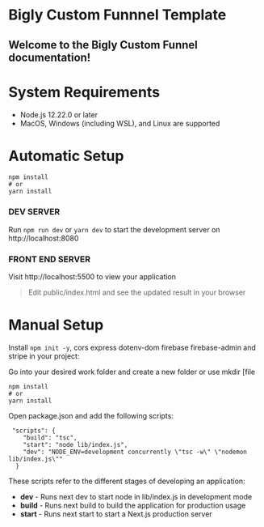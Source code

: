 # Bigly Custom Funnnel Template

## Welcome to the Bigly Custom Funnel documentation!

# System Requirements
- Node.js 12.22.0 or later
- MacOS, Windows (including WSL), and Linux are supported

# Automatic Setup

```
npm install
# or
yarn install
```

### DEV SERVER
Run `npm run dev` or `yarn dev` to start the development server on http://localhost:8080

### FRONT END SERVER
Visit http://localhost:5500 to view your application

> Edit public/index.html and see the updated result in your browser

# Manual Setup
Install `npm init -y`, cors express dotenv-dom firebase firebase-admin and stripe in your project:

Go into your desired work folder and create a new folder or use mkdir [file 
```
npm install
# or
yarn install
```

Open package.json and add the following scripts:

```
 "scripts": {
    "build": "tsc",
    "start": "node lib/index.js",
    "dev": "NODE_ENV=development concurrently \"tsc -w\" \"nodemon lib/index.js\""
  }
```

These scripts refer to the different stages of developing an application:

- **dev** - Runs next dev to start node in lib/index.js in development mode
- **build** - Runs next build to build the application for production usage
- **start** - Runs next start to start a Next.js production server
